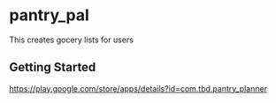 # pantry_pal

This creates gocery lists for users

## Getting Started

https://play.google.com/store/apps/details?id=com.tbd.pantry_planner



